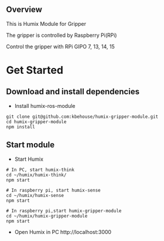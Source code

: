 ## Overview

This is Humix Module for Gripper 

The gripper is controlled by Raspberry Pi(RPi)

Control the gripper with RPi GIPO 7, 13, 14, 15

# Get Started

## Download and install dependencies

* Install humix-ros-module
```
git clone git@github.com:kbehouse/humix-gripper-module.git
cd humix-gripper-module
npm install
```
## Start module

* Start Humix
```
# In PC, start humix-think
cd ~/humix/humix-think/
npm start

# In raspberry pi, start humix-sense
cd ~/humix/humix-sense
npm start

# In raspberry pi,start humix-gripper-module
cd ~/humix/humix-gripper-module
npm start
```

* Open Humix in PC
http://localhost:3000
